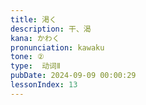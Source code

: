 ```yaml
---
title: 渇く
description: 干、渴
kana: かわく
pronunciation: kawaku
tone: ②
type:  动词Ⅱ
pubDate: 2024-09-09 00:00:29
lessonIndex: 13
---
```

